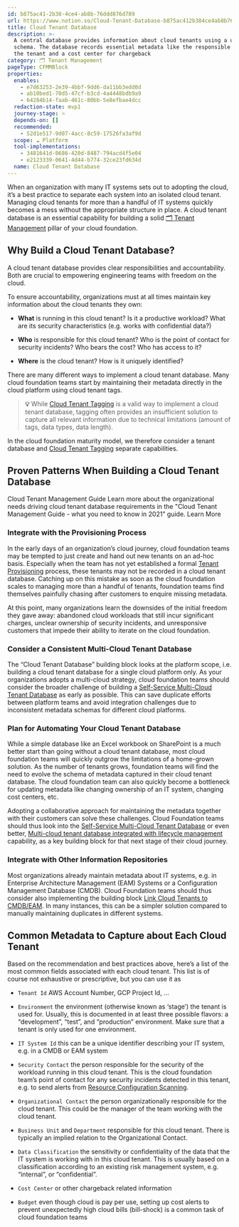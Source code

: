 ```yaml
---
id: b875ac41-2b38-4ce4-ab8b-76ddd876d789
url: https://www.notion.so/Cloud-Tenant-Database-b875ac412b384ce4ab8b76ddd876d789
title: Cloud Tenant Database
description: >-
  A central database provides information about cloud tenants using a unified 
  schema. The database records essential metadata like the responsible owner of
  the tenant and a cost center for chargeback
category: 🗂 Tenant Management
pageType: CFMMBlock
properties:
  enables:
    - e7d63253-2e39-4bbf-9dd6-da11bb3edd0d
    - ab10bed1-70d5-47cf-b3cd-4a4448bdb9a9
    - 64284b14-faab-461c-80bb-5e8efbae4dcc
  redaction-state: mvp1
  journey-stage: ⭐️
  depends-on: []
  recommended:
    - 52d1e517-9d07-4acc-8c59-17526fa3af9d
  scope: ☁️ Platform
  tool-implementations:
    - 3481641d-0686-420d-8487-794acd4f5e04
    - e2123339-0641-4d44-b774-32ce23fd634d
  name: Cloud Tenant Database
---
```


When an organization with many IT systems sets out to adopting the cloud, it’s a best practice to separate each system into an isolated cloud tenant. Managing cloud tenants for more than a handful of IT systems quickly becomes a mess without the appropriate structure in place. A cloud tenant database is an essential capability for building a solid [🗂 Tenant Management](./readme.md) pillar of your cloud foundation.

## Why Build a Cloud Tenant Database?

A cloud tenant database provides clear responsibilities and accountability. Both are crucial to empowering engineering teams with freedom on the cloud. 

To ensure accountability, organizations must at all times maintain key information about the cloud tenants they own:

- **What** is running in this cloud tenant? Is it a productive workload? What are its security characteristics (e.g. works with confidential data?)

- **Who** is responsible for this cloud tenant? Who is the point of contact for security incidents? Who bears the cost? Who has access to it?

- **Where** is the cloud tenant? How is it uniquely identified?

There are many different ways to implement a cloud tenant database. Many cloud foundation teams start by maintaining their metadata directly in the cloud platform using cloud tenant tags.

> **💡** While  [Cloud Tenant Tagging](../security-and-compliance/cloud-tenant-tagging.md)  is a valid way to implement a cloud tenant database, tagging often provides an insufficient solution to capture all relevant information due to technical limitations (amount of tags, data types, data length).

 In the cloud foundation maturity model, we therefore consider a tenant database and [Cloud Tenant Tagging](../security-and-compliance/cloud-tenant-tagging.md) separate capabilities.

## Proven Patterns When Building a Cloud Tenant Database

<!--notion-markdown-cms:raw-->
<CallToAction>
	<CtaHeader>Cloud Tenant Management Guide</CtaHeader>
	<CtaText>Learn more about the organizational needs driving cloud tenant database requirements in the "Cloud Tenant Management Guide - what you need to know in 2021" guide.</CtaText>
	<CtaButton class="btn-primary" url="https://www.meshcloud.io/2021/01/27/cloud-tenant-management-what-you-need-to-know-in-2021/">Learn More</CtaButton>
</CallToAction>

### Integrate with the Provisioning Process

In the early days of an organization’s cloud journey, cloud foundation teams may be tempted to just create and hand out new tenants on an ad-hoc basis. Especially when the team has not yet established a formal [Tenant Provisioning](./tenant-provisioning.md) process, these tenants may not be recorded in a cloud tenant database. Catching up on this mistake as soon as the cloud foundation scales to managing more than a handful of tenants, foundation teams find themselves painfully chasing after customers to enquire missing metadata. 

At this point, many organizations learn the downsides of the initial freedom they gave away:  abandoned cloud workloads that still incur significant charges, unclear ownership of security incidents, and unresponsive customers that impede their ability to iterate on the cloud foundation.

### Consider a Consistent Multi-Cloud Tenant Database

The “Cloud Tenant Database” building block looks at the platform scope, i.e. building a cloud tenant database for a single cloud platform only. As your organizations adopts a multi-cloud strategy, cloud foundation teams should consider the broader challenge of building a [Self-Service Multi-Cloud Tenant Database](./self-service-multi-cloud-tenant-database.md)  as early as possible. This can save duplicate efforts between platform teams and avoid integration challenges due to inconsistent metadata schemas for different cloud platforms.

### Plan for Automating Your Cloud Tenant Database

While a simple database like an Excel workbook on SharePoint is a much better start than going without a cloud tenant database, most cloud foundation teams will quickly outgrow the limitations of a home-grown solution. As the number of tenants grows, foundation teams will find the need to evolve the schema of metadata captured in their cloud tenant database. The cloud foundation team can also quickly become a bottleneck for updating metadata like changing ownership of an IT system, changing cost centers, etc.

Adopting a collaborative approach for maintaining the metadata together with their customers can solve these challenges. Cloud Foundation teams should thus look into the [Self-Service Multi-Cloud Tenant Database](./self-service-multi-cloud-tenant-database.md) or even better, [Multi-cloud tenant database integrated with lifecycle management](./multi-cloud-tenant-database-integrated-with-lifecycle-management.md) capability, as a key building block for that next stage of their cloud journey.

### Integrate with Other Information Repositories

Most organizations already maintain metadata about IT systems, e.g. in Enterprise Architecture Management (EAM) Systems or a Configuration Management Database (CMDB). Cloud Foundation teams should thus consider also implementing the building block [Link Cloud Tenants to CMDB/EAM](./link-cloud-tenants-to-cmdbeam.md). In many instances, this can be a simpler solution compared to manually maintaining duplicates in different systems.

## Common Metadata to Capture about Each Cloud Tenant

Based on the recommendation and best practices above, here’s a list of the most common fields associated with each cloud tenant. This list is of course not exhaustive or prescriptive, but you can use it as 

- `Tenant Id` AWS Account Number, GCP Project Id, ...

- `Environment` the environment (otherwise known as ‘stage’) the tenant is used for. Usually, this is documented in at least three possible flavors: a “development”, “test”, and “production” environment. Make sure that a tenant is only used for one environment.

- `IT System Id` this can be a unique identifier describing your IT system, e.g. in a CMDB or EAM system

- `Security Contact` the person responsible for the security of the workload running in this cloud tenant. This is the cloud foundation team’s point of contact for any security incidents detected in this tenant, e.g. to send alerts from [Resource Configuration Scanning](../security-and-compliance/resource-configuration-scanning.md).

- `Organizational Contact` the person organizationally responsible for the cloud tenant. This could be the manager of the team working with the cloud tenant.

- `Business Unit` and `Department` responsible for this cloud tenant. There is typically an implied relation to the Organizational Contact.

- `Data Classification` the sensitivity or confidentiality of the data that the IT system is working with in this cloud tenant. This is usually based on a classification according to an existing risk management system, e.g. “internal”, or “confidential”.

- `Cost Center` or other chargeback related information

- `Budget` even though cloud is pay per use, setting up cost alerts to prevent unexpectedly high cloud bills (bill-shock) is a common task of cloud foundation teams